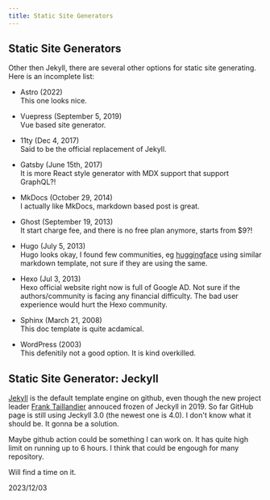 ```yaml
---
title: Static Site Generators
--- 
```


## Static Site Generators

Other then Jekyll, there are several other options for static site generating. Here is an incomplete
list:

- Astro (2022)  
  This one looks nice.

- Vuepress (September 5, 2019)  
  Vue based site generator.

- 11ty (Dec 4, 2017)  
  Said to be the official replacement of Jekyll.

- Gatsby (June 15th, 2017)  
  It is more React style generator with MDX support that support GraphQL?!

- MkDocs (October 29, 2014)  
  I actually like MkDocs, markdown based post is great.

- Ghost (September 19, 2013)  
  It start charge fee, and there is no free plan anymore, starts from $9?!

- Hugo (July 5, 2013)  
  Hugo looks okay, I found few communities, eg [huggingface](https://huggingface.co/) using similar markdown template,
  not sure if they are using the same.

- Hexo (Jul 3, 2013)  
  Hexo official website right now is full of Google AD. Not sure if the authors/community is facing any
  financial difficulty. The bad user experience would hurt the Hexo community.

- Sphinx (March 21, 2008)  
  This doc template is quite acdamical.

- WordPress (2003)  
  This defenitily not a good option. It is kind overkilled.

## Static Site Generator: Jeckyll

[Jekyll](https://en.wikipedia.org/wiki/Jekyll_(software)) is the default template engine on github, 
even though the new project leader [Frank Taillandier](https://jekyllrb.com/news/2021/09/14/goodbye-dear-frank/)
annouced frozen of Jeckyll in 2019. So far GitHub page is still using Jeckyll 3.0 (the newest one 
is 4.0). I don't know what it should be. It gonna be a solution.

Maybe github action could be something I can work on. It has quite high limit on running up to 6 hours.
I think that could be engough for many repository.

Will find a time on it.

2023/12/03
